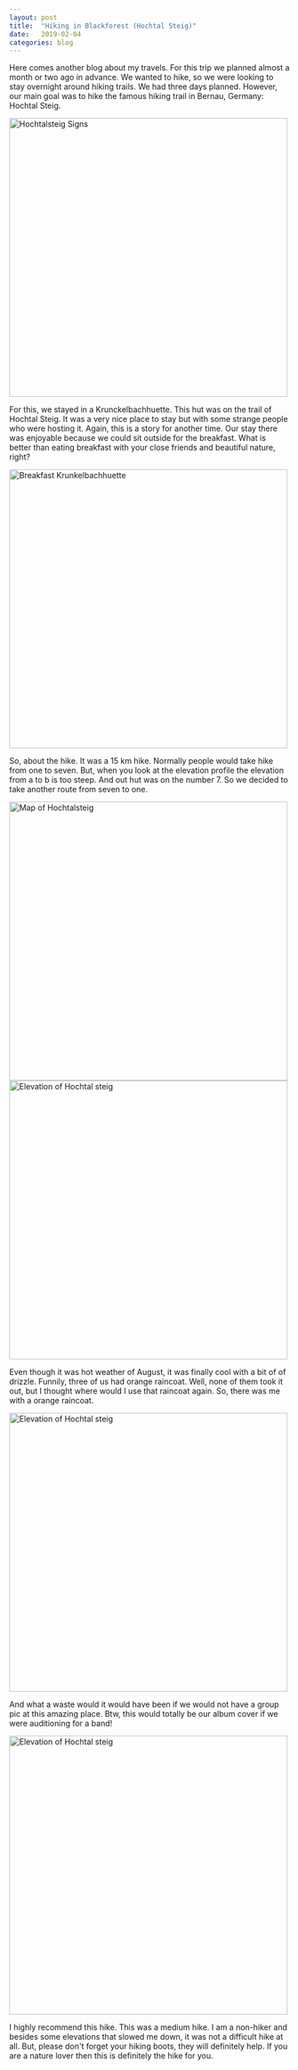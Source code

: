 ```yaml
---
layout: post
title:  "Hiking in Blackforest (Hochtal Steig)"
date:   2019-02-04
categories: blog
---
```


Here comes another blog about my travels. For this trip we planned almost a month or two ago in advance. We wanted to hike, so we were looking to stay overnight around hiking trails. We had three days planned. However, our main goal was to hike the famous hiking trail in Bernau, Germany: Hochtal Steig. 

<img alt="Hochtalsteig Signs" src="http://sadiksha.github.io/assets/img/hochtalsteig/Signs.jpg" width="500">

For this, we stayed in a Krunckelbachhuette. This hut was on the trail of Hochtal Steig. It was a very nice place to stay but with some strange people who were hosting it. Again, this is a story for another time. Our stay there was enjoyable because we could sit outside for the breakfast. What is better than eating breakfast with your close friends and beautiful nature, right?

<img alt="Breakfast Krunkelbachhuette" src="http://sadiksha.github.io/assets/img/hochtalsteig/Breakfast_krunkelbachhuette.JPG" width="500">

So, about the hike. It was a 15 km hike. Normally people would take hike from one to seven. But, when you look at the elevation profile the elevation from a to b is too steep. And out hut was on the number 7. So we decided to take another route from seven to one. 

<img alt="Map of Hochtalsteig" src="http://sadiksha.github.io/assets/img/hochtalsteig/Map.jpg" width="500">

<img alt="Elevation of Hochtal steig" src="http://sadiksha.github.io/assets/img/hochtalsteig/elevation_map.jpg" width="500">

Even though it was hot weather of August, it was finally cool with a bit of of drizzle. Funnily, three of us had orange raincoat. Well, none of them took it out, but I thought where would I use that raincoat again. So, there was me with a orange raincoat. 

<img alt="Elevation of Hochtal steig" src="http://sadiksha.github.io/assets/img/hochtalsteig/WithRaincoat.JPG" width="500">

And what a waste would it would have been if we would not have a group pic at this amazing place. Btw, this would totally be our album cover if we were auditioning for a band! 

<img alt="Elevation of Hochtal steig" src="http://sadiksha.github.io/assets/img/hochtalsteig/GroupPic.JPG" width="500">

I highly recommend this hike. This was a medium hike. I am a non-hiker and besides some elevations that slowed me down, it was not a difficult hike at all. But, please don't forget your hiking boots, they will definitely help. If you are a nature lover then this is definitely the hike for you.
